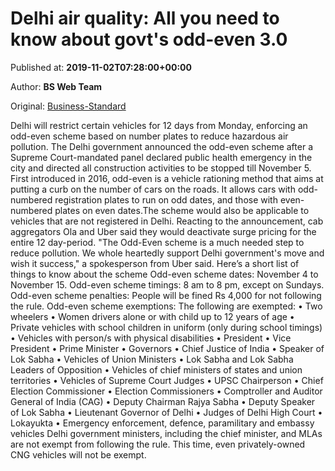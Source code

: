 
# Delhi air quality: All you need to know about govt's odd-even 3.0

Published at: **2019-11-02T07:28:00+00:00**

Author: **BS Web Team**

Original: [Business-Standard](https://www.business-standard.com/article/current-affairs/delhi-air-quality-all-you-need-to-know-about-govt-s-odd-even-3-0-119110200327_1.html)

Delhi will restrict certain vehicles for 12 days from Monday, enforcing an odd-even scheme based on number plates to reduce hazardous air pollution.
The Delhi government announced the odd-even scheme after a Supreme Court-mandated panel declared public health emergency in the city and directed all construction activities to be stopped till November 5.
First introduced in 2016, odd-even is a vehicle rationing method that aims at putting a curb on the number of cars on the roads. It allows cars with odd-numbered registration plates to run on odd dates, and those with even-numbered plates on even dates.The scheme would also be applicable to vehicles that are not registered in Delhi.
Reacting to the announcement, cab aggregators Ola and Uber said they would deactivate surge pricing for the entire 12 day-period. "The Odd-Even scheme is a much needed step to reduce pollution. We whole heartedly support Delhi government's move and wish it success," a spokesperson from Uber said.
Here’s a short list of things to know about the scheme
Odd-even scheme dates: November 4 to November 15.
Odd-even scheme timings: 8 am to 8 pm, except on Sundays.
Odd-even scheme penalties: People will be fined Rs 4,000 for not following the rule.
Odd-even scheme exemptions: The following are exempted:
• Two wheelers
• Women drivers alone or with child up to 12 years of age
• Private vehicles with school children in uniform (only during school timings)
• Vehicles with person/s with physical disabilities
• President
• Vice President
• Prime Minister
• Governors
• Chief Justice of India
• Speaker of Lok Sabha
• Vehicles of Union Ministers
• Lok Sabha and Lok Sabha Leaders of Opposition
• Vehicles of chief ministers of states and union territories
• Vehicles of Supreme Court Judges
• UPSC Chairperson
• Chief Election Commissioner
• Election Commissioners
• Comptroller and Auditor General of India (CAG)
• Deputy Chairman Rajya Sabha
• Deputy Speaker of Lok Sabha
• Lieutenant Governor of Delhi
• Judges of Delhi High Court
• Lokayukta
• Emergency enforcement, defence, paramilitary and embassy vehicles
Delhi government ministers, including the chief minister, and MLAs are not exempt from following the rule. This time, even privately-owned CNG vehicles will not be exempt.
